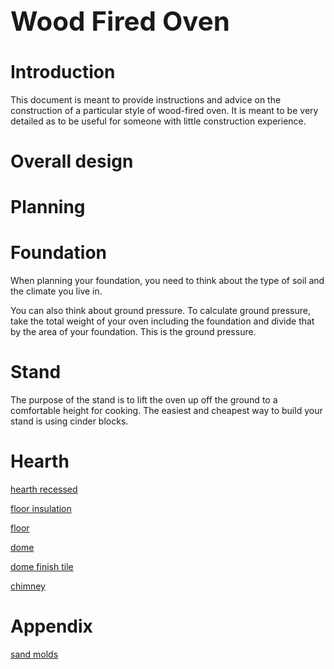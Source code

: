 
<h1 style="font-size: 42">Wood Fired Oven</h1>

# Introduction

This document is meant to provide instructions and advice on the construction of a particular style of wood-fired oven.
It is meant to be very detailed as to be useful for someone with little construction experience.

# Overall design

# Planning

# Foundation

When planning your foundation, you need to think about the type of soil and the climate you live in.

You can also think about ground pressure.
To calculate ground pressure, take the total weight of your oven including the foundation and divide that by the area of your foundation.
This is the ground pressure.


# Stand

The purpose of the stand is to lift the oven up off the ground to a comfortable height for cooking.
The easiest and cheapest way to build your stand is using cinder blocks.


# Hearth

[hearth recessed](hearth_recessed.md)

[floor insulation](floor_insulation.md)

[floor](floor.md)

[dome](dome/main.md)

[dome finish tile](dome_finish_tile.md)

[chimney](chimney.md)

# Appendix

[sand molds](sand_molds.md)


